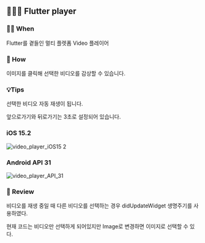 ## 👨🏻‍🔧 Flutter player

### 🤷🏻 When
Flutter를 곁들인 멀티 플렛폼 Video 플레이어

### 🚀 How
이미지를 클릭해 선택한 비디오를 감상할 수 있습니다.

### 💡Tips
선택한 비디오 자동 재생이 됩니다.

앞으로가기와 뒤로가기는 3초로 설정되어 있습니다.

### iOS 15.2
![video_player_iOS15 2](https://user-images.githubusercontent.com/85836879/172043619-d10183c6-53fd-499c-b83f-52146e749c78.gif)

### Android API 31
![video_player_API_31](https://user-images.githubusercontent.com/85836879/172043748-c44063ab-a41e-4ecd-9501-98bb8f754d0c.gif)

### 📖 Review
비디오를 재생 중일 때 다른 비디오를 선택하는 경우 didUpdateWidget 생명주기를 사용하였다.

현재 코드는 비디오만 선택하게 되어있지만 Image로 변경하면 이미지로 선택할 수 있다.